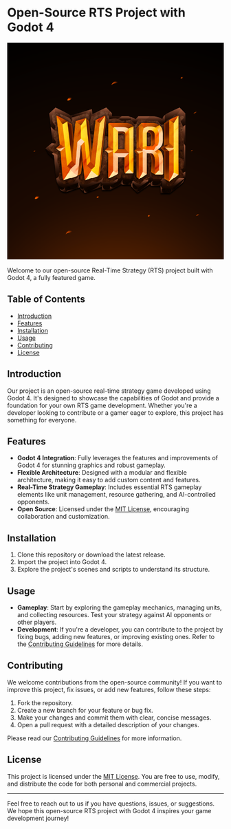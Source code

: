 # Open-Source RTS Project with Godot 4

![Project Logo](project_logo.png) <!-- Include an appropriate project logo or image -->

Welcome to our open-source Real-Time Strategy (RTS) project built with Godot 4, a fully featured game.

## Table of Contents
- [Introduction](#introduction)
- [Features](#features)
- [Installation](#installation)
- [Usage](#usage)
- [Contributing](#contributing)
- [License](#license)

## Introduction

Our project is an open-source real-time strategy game developed using Godot 4. It's designed to showcase the capabilities of Godot and provide a foundation for your own RTS game development. Whether you're a developer looking to contribute or a gamer eager to explore, this project has something for everyone.

## Features

- **Godot 4 Integration**: Fully leverages the features and improvements of Godot 4 for stunning graphics and robust gameplay.
- **Flexible Architecture**: Designed with a modular and flexible architecture, making it easy to add custom content and features.
- **Real-Time Strategy Gameplay**: Includes essential RTS gameplay elements like unit management, resource gathering, and AI-controlled opponents.
- **Open Source**: Licensed under the [MIT License](LICENSE), encouraging collaboration and customization.

## Installation

1. Clone this repository or download the latest release.
2. Import the project into Godot 4.
3. Explore the project's scenes and scripts to understand its structure.

## Usage

- **Gameplay**: Start by exploring the gameplay mechanics, managing units, and collecting resources. Test your strategy against AI opponents or other players.
- **Development**: If you're a developer, you can contribute to the project by fixing bugs, adding new features, or improving existing ones. Refer to the [Contributing Guidelines](CONTRIBUTING.md) for more details.

## Contributing

We welcome contributions from the open-source community! If you want to improve this project, fix issues, or add new features, follow these steps:

1. Fork the repository.
2. Create a new branch for your feature or bug fix.
3. Make your changes and commit them with clear, concise messages.
4. Open a pull request with a detailed description of your changes.

Please read our [Contributing Guidelines](CONTRIBUTING.md) for more information.

## License

This project is licensed under the [MIT License](LICENSE). You are free to use, modify, and distribute the code for both personal and commercial projects.

---

Feel free to reach out to us if you have questions, issues, or suggestions. We hope this open-source RTS project with Godot 4 inspires your game development journey!

